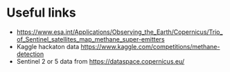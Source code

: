 # Useful links

- https://www.esa.int/Applications/Observing_the_Earth/Copernicus/Trio_of_Sentinel_satellites_map_methane_super-emitters
- Kaggle hackaton data https://www.kaggle.com/competitions/methane-detection
- Sentinel 2 or 5 data from https://dataspace.copernicus.eu/
